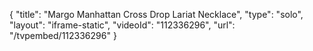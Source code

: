 {
    "title": "Margo Manhattan Cross Drop Lariat Necklace",
    "type": "solo",
    "layout": "iframe-static",
    "videoId": "112336296",
    "url": "\/tvpembed\/112336296"
}